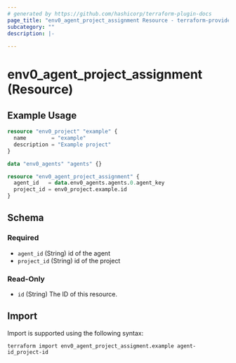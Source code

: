 ```yaml
---
# generated by https://github.com/hashicorp/terraform-plugin-docs
page_title: "env0_agent_project_assignment Resource - terraform-provider-env0"
subcategory: ""
description: |-
  
---
```


# env0_agent_project_assignment (Resource)



## Example Usage

```terraform
resource "env0_project" "example" {
  name        = "example"
  description = "Example project"
}

data "env0_agents" "agents" {}

resource "env0_agent_project_assignment" {
  agent_id   = data.env0_agents.agents.0.agent_key
  project_id = env0_project.example.id
}
```

<!-- schema generated by tfplugindocs -->
## Schema

### Required

- `agent_id` (String) id of the agent
- `project_id` (String) id of the project

### Read-Only

- `id` (String) The ID of this resource.

## Import

Import is supported using the following syntax:

```shell
terraform import env0_agent_project_assigment.example agent-id_project-id
```
